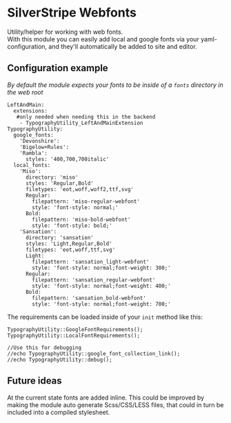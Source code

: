 # SilverStripe Webfonts

Utility/helper for working with web fonts.    
With this module you can easily add local and google fonts via your yaml-configuration,
and they'll automatically be added to site and editor.


## Configuration example

_By default the module expects your fonts to be inside of a `fonts` directory in the web root_

    LeftAndMain:
      extensions:
       #only needed when needing this in the backend
        - TypographyUtility_LeftAndMainExtension
    TypographyUtility:
      google_fonts:
        'Devonshire':
        'Bigelow+Rules':
        'Rambla':
          styles: '400,700,700italic'
      local_fonts:
        'Miso':
          directory: 'miso'
          styles: 'Regular,Bold'
          filetypes: 'eot,woff,woff2,ttf,svg'
          Regular:
            filepattern: 'miso-regular-webfont'
            style: 'font-style: normal;'
          Bold:
            filepattern: 'miso-bold-webfont'
            style: 'font-style: bold;'
        'Sansation':
          directory: 'sansation'
          styles: 'Light,Regular,Bold'
          filetypes: 'eot,woff,ttf,svg'
          Light:
            filepattern: 'sansation_light-webfont'
            style: 'font-style: normal;font-weight: 300;'
          Regular:
            filepattern: 'sansation_regular-webfont'
            style: 'font-style: normal;font-weight: 400;'
          Bold:
            filepattern: 'sansation_bold-webfont'
            style: 'font-style: normal;font-weight: 700;'


The requirements can be loaded inside of your `init` method like this:

	TypographyUtility::GoogleFontRequirements();
	TypographyUtility::LocalFontRequirements();
	
	//Use this for debugging
	//echo TypographyUtility::google_font_collection_link();
	//echo TypographyUtility::debug();

## Future ideas

At the current state fonts are added inline.
This could be improved by making the module auto generate Scss/CSS/LESS files,
that could in turn be included into a compiled stylesheet.